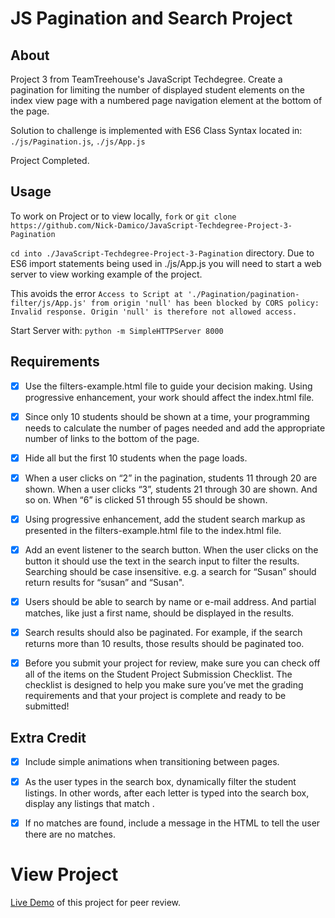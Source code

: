 JS Pagination and Search Project
================================
## About
  Project 3 from TeamTreehouse's JavaScript Techdegree. Create a pagination for limiting the number of displayed student elements on the index view page with a numbered page navigation element at the bottom of the page.

  Solution to challenge is implemented with ES6 Class Syntax located in:
  `./js/Pagination.js`,
  `./js/App.js`

  Project Completed.

## Usage
  To work on Project or to view locally, `fork` or `git clone https://github.com/Nick-Damico/JavaScript-Techdegree-Project-3-Pagination`

  `cd into ./JavaScript-Techdegree-Project-3-Pagination` directory. Due to ES6 import statements being used in
  ./js/App.js you will need to start a web server to view working example of the project.

  This avoids the error `Access to Script at './Pagination/pagination-filter/js/App.js' from origin 'null' has been blocked by CORS policy: Invalid response. Origin 'null' is therefore not allowed access.`

  Start Server with: `python -m SimpleHTTPServer 8000`

## Requirements

- [X] Use the filters-example.html file to guide your decision making. Using progressive enhancement, your work should affect the index.html file.

- [X] Since only 10 students should be shown at a time, your programming needs to calculate the number of pages needed and add the appropriate number of links to the bottom of the page.

- [X] Hide all but the first 10 students when the page loads.

- [X] When a user clicks on “2” in the pagination, students 11 through 20 are shown. When a user clicks “3”, students 21 through 30 are shown. And so on. When “6” is clicked 51 through 55 should be shown.

- [X] Using progressive enhancement, add the student search markup as presented in the filters-example.html file to the index.html file.

- [X] Add an event listener to the search button. When the user clicks on the button it should use the text in the search input to filter the results. Searching should be case insensitive. e.g. a search for “Susan” should return results for “susan” and “Susan".

- [X] Users should be able to search by name or e-mail address. And partial matches, like just a first name, should be displayed in the results.

- [X] Search results should also be paginated. For example, if the search returns more than 10 results, those results should be paginated too.

- [X] Before you submit your project for review, make sure you can check off all of the items on the Student Project Submission Checklist. The checklist is designed to help you make sure you’ve met the grading requirements and that your project is complete and ready to be submitted!


## Extra Credit

- [X] Include simple animations when transitioning between pages.

- [X] As the user types in the search box, dynamically filter the student listings. In other words, after each letter is typed into the search box, display any listings that match .

- [X] If no matches are found, include a message in the HTML to tell the user there are no matches.

# View Project
[Live Demo](https://nick-damico.github.io/JavaScript-Techdegree-Project-3-Pagination/) of this project for peer review.

